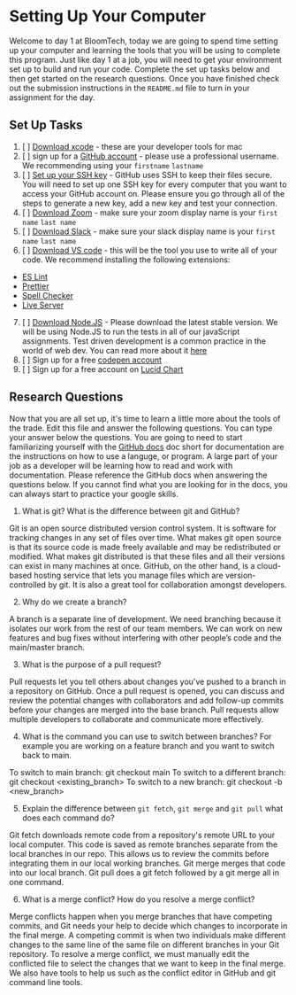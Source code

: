 # Setting Up Your Computer

Welcome to day 1 at BloomTech, today we are going to spend time setting up your computer and learning the tools that you will be using to complete this program. Just like day 1 at a job, you will need to get your environment set up to build and run your code. Complete the set up tasks below and then get started on the research questions. Once you have finished check out the submission instructions in the `README.md` file to turn in your assignment for the day. 

## Set Up Tasks 
1. [ ] [Download xcode](https://apps.apple.com/us/app/xcode/id497799835?mt=12) - these are your developer tools for mac 
2. [ ] sign up for a [GitHub account](https://github.com/join) - please use a professional username. We recommending using your `firstname` `lastname`
3. [ ] [Set up your SSH key](https://docs.github.com/en/authentication/connecting-to-github-with-ssh/generating-a-new-ssh-key-and-adding-it-to-the-ssh-agent) - GitHub uses SSH to keep their files secure. You will need to set up one SSH key for every computer that you want to access your GitHub account on. Please ensure you go through all of the steps to generate a new key, add a new key and test your connection.
4. [ ] [Download Zoom](https://zoom.us/download) - make sure your zoom display name is your `first name` `last name`
5. [ ] [Download Slack](https://slack.com/help/articles/207677868-Download-Slack-for-Mac) - make sure your slack display name is your `first name` `last name` 
6. [ ] [Download VS code](https://code.visualstudio.com/download) - this will be the tool you use to write all of your code. We recommend installing the following extensions: 
- [ES Lint](https://marketplace.visualstudio.com/items?itemName=dbaeumer.vscode-eslint)
- [Prettier](https://marketplace.visualstudio.com/items?itemName=esbenp.prettier-vscode)
- [Spell Checker](https://marketplace.visualstudio.com/items?itemName=streetsidesoftware.code-spell-checker)
- [Live Server](https://marketplace.visualstudio.com/items?itemName=ritwickdey.LiveServer)
7. [ ] [Download Node.JS](https://nodejs.org/en/) - Please download the latest stable version. We will be using Node.JS to run the tests in all of our javaScript assignments. Test driven development is a common practice in the world of web dev. You can read more about it [here](https://www.freecodecamp.org/news/test-driven-development-what-it-is-and-what-it-is-not-41fa6bca02a2/) 
8. [ ] Sign up for a free [codepen account](https://codepen.io/accounts/signup/user/free)
9. [ ] Sign up for a free account on [Lucid Chart](https://www.lucidchart.com/pages/landing?utm_source=google&utm_medium=cpc&utm_campaign[…]tTwOoXp_lCeLTC97pikTFa5cE58FWHwjjpTSGsGPRqR2AAaAh-MEALw_wcB)

## Research Questions 

Now that you are all set up, it's time to learn a little more about the tools of the trade. Edit this file and answer the following questions. You can type your answer below the questions. You are going to need to start familiarizing yourself with the [GitHub docs](https://docs.github.com/en) doc short for documentation are the instructions on how to use a languge, or program. A large part of your job as a developer will be learning how to read and work with documentation. Please reference the GitHub docs when answering the questions below. If you cannot find what you are looking for in the docs, you can always start to practice your google skills. 

1. What is git? What is the difference between git and GitHub?

  Git is an open source distributed version control system. It is software for tracking changes in any set of files over time. What makes git open source is that its source code is made freely available and may be redistributed or modified. What makes git distributed is that these files and all their versions can exist in many machines at once.
  GitHub, on the other hand, is a cloud-based hosting service that lets you manage files which are version-controlled by git. It is also a great tool for collaboration amongst developers.


2. Why do we create a branch? 

  A branch is a separate line of development. We need branching because it isolates our work from the rest of our team members. We can work on new features and bug fixes without interfering with other people’s code and the main/master branch. 


3. What is the purpose of a pull request? 

  Pull requests let you tell others about changes you've pushed to a branch in a repository on GitHub. Once a pull request is opened, you can discuss and review the potential changes with collaborators and add follow-up commits before your changes are merged into the base branch. Pull requests allow multiple developers to collaborate and communicate more effectively.


4. What is the command you can use to switch between branches? For example you are working on a feature branch and you want to switch back to main. 

  To switch to main branch: git checkout main
  To switch to a different branch: git checkout <existing_branch>
  To switch to a new branch: git checkout -b <new_branch>


5. Explain the difference between `git fetch`, `git merge` and `git pull` what does each command do? 

  Git fetch downloads remote code from a repository's remote URL to your local computer. This code is saved as remote branches separate from the local branches in our repo. This allows us to review the commits before integrating them in our local working branches. Git merge merges that code into our local branch. Git pull does a git fetch followed by a git merge all in one command. 


6. What is a merge conflict? How do you resolve a merge conflict? 

  Merge conflicts happen when you merge branches that have competing commits, and Git needs your help to decide which changes to incorporate in the final merge. A competing commit is when two individuals make different changes to the same line of the same file on different branches in your Git repository. 
  To resolve a merge conflict, we must manually edit the conflicted file to select the changes that we want to keep in the final merge. We also have tools to help us such as the conflict editor in GitHub and git command line tools.